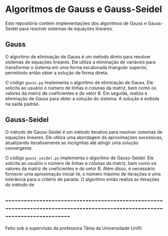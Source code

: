 # Algoritmos de Gauss e Gauss-Seidel

Este repositório contém implementações dos algoritmos de Gauss e Gauss-Seidel para resolver sistemas de equações lineares.

## Gauss

O algoritmo de eliminação de Gauss é um método direto para resolver sistemas de equações lineares. Ele utiliza a eliminação de variáveis para transformar o sistema em uma forma escalonada triangular superior, permitindo então obter a solução de forma direta.

O código `gauss.py` implementa o algoritmo de eliminação de Gauss. Ele solicita ao usuário o número de linhas e colunas da matriz, bem como os valores da matriz de coeficientes e do vetor B. Em seguida, realiza a eliminação de Gauss para obter a solução do sistema. A solução é exibida na saída padrão.

## Gauss-Seidel

O método de Gauss-Seidel é um método iterativo para resolver sistemas de equações lineares. Ele utiliza uma abordagem de aproximações sucessivas, atualizando iterativamente as incógnitas até atingir uma solução convergente.

O código `gauss_seidel.py` implementa o algoritmo de Gauss-Seidel. Ele solicita ao usuário o número de linhas e colunas da matriz, bem como os valores da matriz de coeficientes e do vetor B. Além disso, é necessário fornecer uma aproximação inicial `X0`, o número máximo de iterações e uma tolerância para o critério de parada. O algoritmo então realiza as iterações do método de

## ---------------------------------------------------------------------------------------------------------------------------

Feito sob a supervisão da professora Tânia da Universidade Unifil
